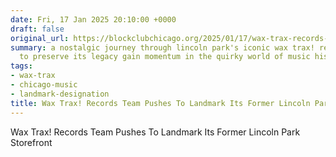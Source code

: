 ```yaml
---
date: Fri, 17 Jan 2025 20:10:00 +0000
draft: false
original_url: https://blockclubchicago.org/2025/01/17/wax-trax-records-team-pushes-to-landmark-its-former-lincoln-park-storefront/
summary: a nostalgic journey through lincoln park's iconic wax trax! records, as efforts
  to preserve its legacy gain momentum in the quirky world of music history.
tags:
- wax-trax
- chicago-music
- landmark-designation
title: Wax Trax! Records Team Pushes To Landmark Its Former Lincoln Park Storefront
---
```


Wax Trax! Records Team Pushes To Landmark Its Former Lincoln Park Storefront